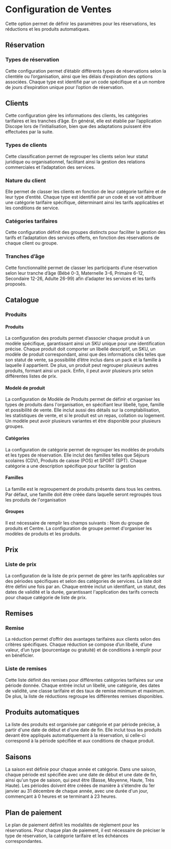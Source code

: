 # Configuration de Ventes

Cette option permet de définir les paramètres pour les réservations, les réductions et les produits automatiques.

## Réservation
### Types de réservation
Cette configuration permet d’établir différents types de réservations selon la clientèle ou l’organisation, ainsi que les délais d’expiration des options associées. Chaque type est identifié par un code spécifique et a un nombre de jours d’expiration unique pour l’option de réservation.

## Clients 
Cette configuration gère les informations des clients, les catégories tarifaires et les tranches d’âge. En général, elle est établie par l’application Discope lors de l’initialisation, bien que des adaptations puissent être effectuées par la suite.
### Types de clients 
Cette classification permet de regrouper les clients selon leur statut juridique ou organisationnel, facilitant ainsi la gestion des relations commerciales et l’adaptation des services.
### Nature du client 
Elle permet de classer les clients en fonction de leur catégorie tarifaire et de leur type d’entité. Chaque type est identifié par un code et se voit attribuer une catégorie tarifaire spécifique, déterminant ainsi les tarifs applicables et les conditions de service.
### Catégories tarifaires
Cette configuration définit des groupes distincts pour faciliter la gestion des tarifs et l’adaptation des services offerts, en fonction des réservations de chaque client ou groupe.
### Tranches d’âge 
Cette fonctionnalité permet de classer les participants d’une réservation selon leur tranche d’âge (Bébé 0-3, Maternelle 3-6, Primaire 6-12, Secondaire 12-26, Adulte 26-99) afin d’adapter les services et les tarifs proposés.


## Catalogue 

### Produits

#### Produits
La configuration des produits permet d’associer chaque produit à un modèle spécifique, garantissant ainsi un SKU unique pour une identification précise. Chaque produit doit comporter un libellé descriptif, un SKU, un modèle de produit correspondant, ainsi que des informations clés telles que son statut de vente, sa possibilité d’être inclus dans un pack et la famille à laquelle il appartient. De plus, un produit peut regrouper plusieurs autres produits, formant ainsi un pack. Enfin, il peut avoir plusieurs prix selon différentes listes de prix.
#### Modelé de produit
La configuration de Modèle de Produits permet de définir et organiser les types de produits dans l'organisation, en spécifiant leur libellé, type, famille et possibilité de vente. Elle inclut aussi des détails sur la comptabilisation, les statistiques de vente, et si le produit est un repas, collation ou logement. Un modèle peut avoir plusieurs variantes et être disponible pour plusieurs groupes.
#### Catégories
La configuration de catégorie permet de regrouper les modèles de produits et les types de réservation. Elle inclut des familles telles que Séjours scolaires (CDV), Produits de caisse (POS) et SPORT (SPT). Chaque catégorie a une description spécifique pour faciliter la gestion
#### Familles
La famille est le regroupement de produits présents dans tous les centres. Par défaut, une famille doit être créée dans laquelle seront regroupés tous les produits de l'organisation
#### Groupes
Il est nécessaire de remplir les champs suivants : Nom du groupe de produits et Centre. La configuration de groupe permet d'organiser les modèles de produits et les produits.


## Prix

### Liste de prix
La configuration de la liste de prix permet de gérer les tarifs applicables sur des périodes spécifiques et selon des catégories de services. La liste  doit être défini une fois par an.  Chaque entrée inclut un identifiant, un statut, des dates de validité et la durée, garantissant l'application des tarifs corrects pour  chaque catégorie de liste de prix. 


## Remises

### Remise
La réduction permet d’offrir des avantages tarifaires aux clients selon des critères spécifiques. Chaque réduction se compose d’un libellé, d’une valeur, d’un type (pourcentage ou gratuité) et de conditions à remplir pour en bénéficier.
 
### Liste de remises
Cette liste définit des remises pour différentes catégories tarifaires sur une période donnée. Chaque entrée inclut un libellé, une catégorie, des dates de validité, une classe tarifaire et des taux de remise minimum et maximum. De plus, la liste de réductions regroupe les différentes remises disponibles.

## Produits automatiques
La liste des produits est organisée par catégorie et par période précise, à partir d'une date de début et d'une date de fin. Elle inclut tous les produits devant être appliqués automatiquement à la réservation, si celle-ci correspond à la période spécifiée et aux conditions de chaque produit.


## Saisons
La saison est définie pour chaque année et catégorie. Dans une saison, chaque période est spécifiée avec une date de début et une date de fin, ainsi qu'un type de saison, qui peut être (Basse, Moyenne, Haute, Très Haute).  Les périodes doivent être créées de manière à s'étendre du 1er janvier au 31 décembre de chaque année, avec une durée d'un jour, commençant à 0 heures et se terminant à 23 heures. 

## Plan de paiement
Le plan de paiement définit les modalités de règlement pour les réservations. Pour chaque plan de paiement, il est nécessaire de préciser le type de réservation, la catégorie tarifaire et les échéances correspondantes.


